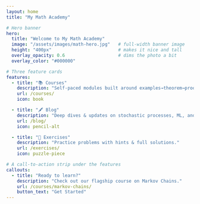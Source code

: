 ```yaml
---
layout: home
title: "My Math Academy"

# Hero banner
hero:
  title: "Welcome to My Math Academy"
  image: "/assets/images/math-hero.jpg"   # full-width banner image
  height: "400px"                         # makes it nice and tall
  overlay_opacity: 0.6                    # dims the photo a bit
  overlay_color: "#000000"

# Three feature cards
features:
  - title: "📚 Courses"
    description: "Self-paced modules built around examples→theorem→proof."
    url: /courses/
    icon: book

  - title: "🖋 Blog"
    description: "Deep dives & updates on stochastic processes, ML, and more."
    url: /blog/
    icon: pencil-alt

  - title: "🧩 Exercises"
    description: "Practice problems with hints & full solutions."
    url: /exercises/
    icon: puzzle-piece

# A call-to-action strip under the features
callouts:
  - title: "Ready to learn?"
    description: "Check out our flagship course on Markov Chains."
    url: /courses/markov-chains/
    button_text: "Get Started"
---
```

